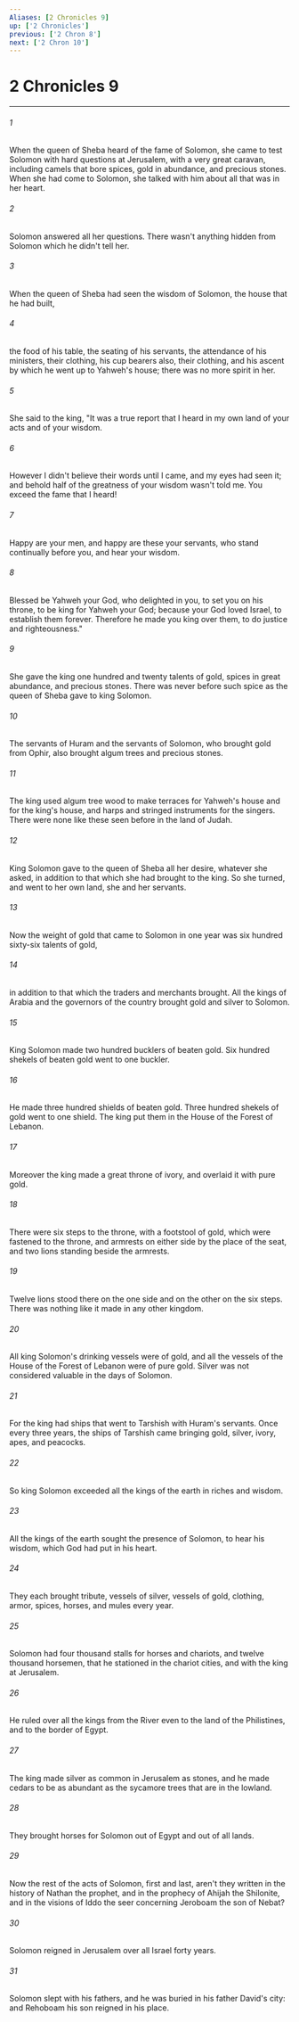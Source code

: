 ```yaml
---
Aliases: [2 Chronicles 9]
up: ['2 Chronicles']
previous: ['2 Chron 8']
next: ['2 Chron 10']
---
```

# 2 Chronicles 9
***





###### 1 

When the queen of Sheba heard of the fame of Solomon, she came to test Solomon with hard questions at Jerusalem, with a very great caravan, including camels that bore spices, gold in abundance, and precious stones. When she had come to Solomon, she talked with him about all that was in her heart. 



###### 2 

Solomon answered all her questions. There wasn't anything hidden from Solomon which he didn't tell her. 



###### 3 

When the queen of Sheba had seen the wisdom of Solomon, the house that he had built, 



###### 4 

the food of his table, the seating of his servants, the attendance of his ministers, their clothing, his cup bearers also, their clothing, and his ascent by which he went up to Yahweh's house; there was no more spirit in her. 



###### 5 

She said to the king, "It was a true report that I heard in my own land of your acts and of your wisdom. 



###### 6 

However I didn't believe their words until I came, and my eyes had seen it; and behold half of the greatness of your wisdom wasn't told me. You exceed the fame that I heard! 



###### 7 

Happy are your men, and happy are these your servants, who stand continually before you, and hear your wisdom. 



###### 8 

Blessed be Yahweh your God, who delighted in you, to set you on his throne, to be king for Yahweh your God; because your God loved Israel, to establish them forever. Therefore he made you king over them, to do justice and righteousness." 



###### 9 

She gave the king one hundred and twenty talents of gold, spices in great abundance, and precious stones. There was never before such spice as the queen of Sheba gave to king Solomon. 



###### 10 

The servants of Huram and the servants of Solomon, who brought gold from Ophir, also brought algum trees and precious stones. 



###### 11 

The king used algum tree wood to make terraces for Yahweh's house and for the king's house, and harps and stringed instruments for the singers. There were none like these seen before in the land of Judah. 



###### 12 

King Solomon gave to the queen of Sheba all her desire, whatever she asked, in addition to that which she had brought to the king. So she turned, and went to her own land, she and her servants. 



###### 13 

Now the weight of gold that came to Solomon in one year was six hundred sixty-six talents of gold, 



###### 14 

in addition to that which the traders and merchants brought. All the kings of Arabia and the governors of the country brought gold and silver to Solomon. 



###### 15 

King Solomon made two hundred bucklers of beaten gold. Six hundred shekels of beaten gold went to one buckler. 



###### 16 

He made three hundred shields of beaten gold. Three hundred shekels of gold went to one shield. The king put them in the House of the Forest of Lebanon. 



###### 17 

Moreover the king made a great throne of ivory, and overlaid it with pure gold. 



###### 18 

There were six steps to the throne, with a footstool of gold, which were fastened to the throne, and armrests on either side by the place of the seat, and two lions standing beside the armrests. 



###### 19 

Twelve lions stood there on the one side and on the other on the six steps. There was nothing like it made in any other kingdom. 



###### 20 

All king Solomon's drinking vessels were of gold, and all the vessels of the House of the Forest of Lebanon were of pure gold. Silver was not considered valuable in the days of Solomon. 



###### 21 

For the king had ships that went to Tarshish with Huram's servants. Once every three years, the ships of Tarshish came bringing gold, silver, ivory, apes, and peacocks. 



###### 22 

So king Solomon exceeded all the kings of the earth in riches and wisdom. 



###### 23 

All the kings of the earth sought the presence of Solomon, to hear his wisdom, which God had put in his heart. 



###### 24 

They each brought tribute, vessels of silver, vessels of gold, clothing, armor, spices, horses, and mules every year. 



###### 25 

Solomon had four thousand stalls for horses and chariots, and twelve thousand horsemen, that he stationed in the chariot cities, and with the king at Jerusalem. 



###### 26 

He ruled over all the kings from the River even to the land of the Philistines, and to the border of Egypt. 



###### 27 

The king made silver as common in Jerusalem as stones, and he made cedars to be as abundant as the sycamore trees that are in the lowland. 



###### 28 

They brought horses for Solomon out of Egypt and out of all lands. 



###### 29 

Now the rest of the acts of Solomon, first and last, aren't they written in the history of Nathan the prophet, and in the prophecy of Ahijah the Shilonite, and in the visions of Iddo the seer concerning Jeroboam the son of Nebat? 



###### 30 

Solomon reigned in Jerusalem over all Israel forty years. 



###### 31 

Solomon slept with his fathers, and he was buried in his father David's city: and Rehoboam his son reigned in his place.

